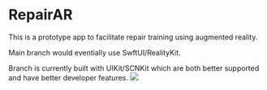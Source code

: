 # RepairAR

This is a prototype app to facilitate repair training using augmented reality. 

Main branch would eventially use SwftUI/RealityKit.

Branch is currently built with UIKit/SCNKit which are both better supported and have better developer features.
![](repairPrototype.gif)


